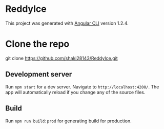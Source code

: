 # ReddyIce

This project was generated with [Angular CLI](https://github.com/angular/angular-cli) version 1.2.4.

# Clone the repo
git clone https://github.com/shaki28143/ReddyIce.git

## Development server

Run `npm start` for a dev server. Navigate to `http://localhost:4200/`. The app will automatically reload if you change any of the source files.

## Build
Run `npm run build:prod` for generating build for production.
